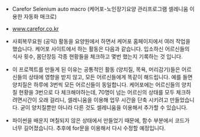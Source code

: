 - Carefor Selenium auto macro (케어포-노인장기요양 관리프로그램 셀레니움 이용한 자동화 매크로)

- www.carefor.co.kr

- 사회복무요원 (공익) 활동을 요양원에서 하면서 케어포 홈페이지에서 여러 작업을 했습니다. 케어포 사이트에서 하는 활동은 다음과 같습니다. 입소하신 어르신들의 식사 횟수, 몸단장등 각종 현황들을 체크하고 몇번 했는지 기록하는 것 입니다.

- 이 프로젝트를 만들게 된 이유는 공통적인 활동 (양치질, 목욕, 머리감기)들은 어르신들의 상태에 영향을 받지 않고, 모든 어르신들에게 똑같이 해드립니다. 예를 들면 양치질은 하루에 3번씩 모든 어르신들이 동일합니다. 케어포에는 어르신들의 양치질 현황을 3번으로 다 체크해야하는데, 70명이 넘는 어르신의 상태를 모두 체크하려면시간이 오래 걸리니, 셀레니움을 이용해 업무 시간을 단축 시키려고 만들었습니다. 굳이 양치질뿐만 아니라 다른 것도 셀레니움을 이용해서 추가할 수 있습니다.

- 파이썬을 배운지 며칠되지 않은 상태에서 만들었기 때문에, 함수 부분에서 코드가 너무 길어졌습니다. 추후에 for문을 이용해서 다시 수정할 예정입니다.
